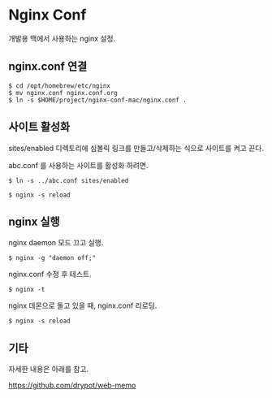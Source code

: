 # Nginx Conf

개발용 맥에서 사용하는 nginx 설정.

## nginx.conf 연결

    $ cd /opt/homebrew/etc/nginx
    $ mv nginx.conf nginx.conf.org
    $ ln -s $HOME/project/nginx-conf-mac/nginx.conf .

## 사이트 활성화

sites/enabled 디렉토리에 심볼릭 링크를 만들고/삭제하는 식으로 사이트를 켜고 끈다.

abc.conf 를 사용하는 사이트를 활성화 하려면.

    $ ln -s ../abc.conf sites/enabled

    $ nginx -s reload

## nginx 실행

nginx daemon 모드 끄고 실행.

    $ nginx -g "daemon off;"

nginx.conf 수정 후 테스트.

    $ nginx -t

nginx 데몬으로 돌고 있을 때, nginx.conf 리로딩.

    $ nginx -s reload 

## 기타

자세한 내용은 아래를 참고.

<https://github.com/drypot/web-memo>

